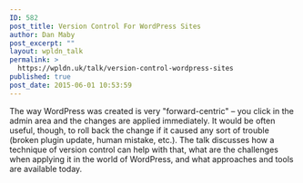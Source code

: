```yaml
---
ID: 582
post_title: Version Control For WordPress Sites
author: Dan Maby
post_excerpt: ""
layout: wpldn_talk
permalink: >
  https://wpldn.uk/talk/version-control-wordpress-sites
published: true
post_date: 2015-06-01 10:53:59
---
```

The way WordPress was created is very "forward-centric" – you click in the admin area and the changes are applied immediately. It would be often useful, though, to roll back the change if it caused any sort of trouble (broken plugin update, human mistake, etc.). The talk discusses how a technique of version control can help with that, what are the challenges when applying it in the world of WordPress, and what approaches and tools are available today.